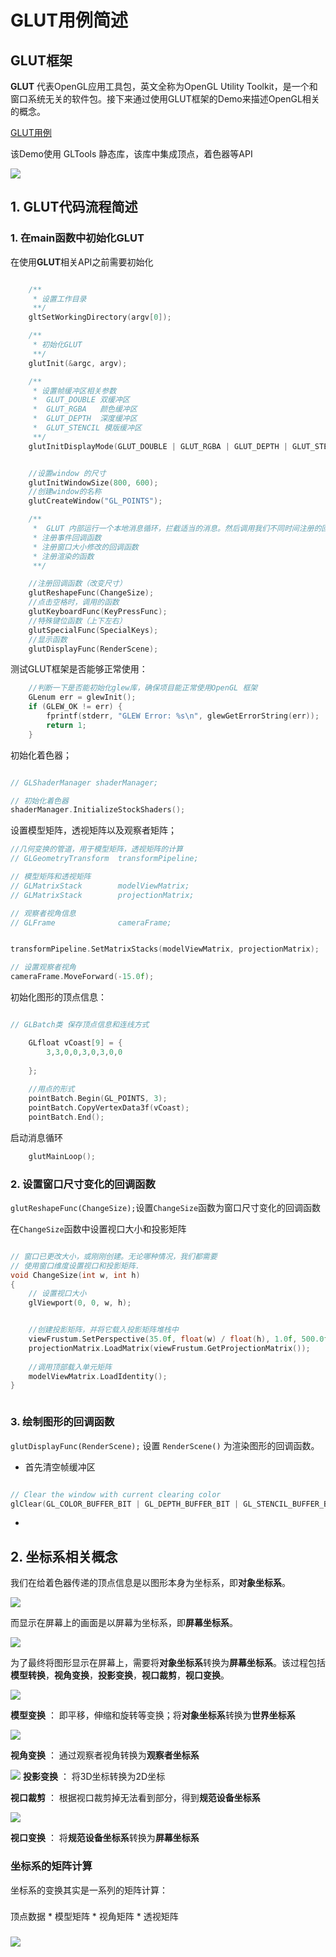 # GLUT用例简述

## GLUT框架

**GLUT** 代表OpenGL应用工具包，英文全称为OpenGL Utility Toolkit，是一个和窗口系统无关的软件包。接下来通过使用GLUT框架的Demo来描述OpenGL相关的概念。

[GLUT用例](https://github.com/ExistOrLive/DemoForLearning/tree/master/%E8%A7%86%E8%A7%89%E7%9B%B8%E5%85%B3/001--OpenGL%E5%9B%BE%E5%85%83%E7%BB%98%E5%88%B6(%E7%BB%BC%E5%90%88))

该Demo使用 GLTools 静态库，该库中集成顶点，着色器等API

![](https://gitee.com/existorlive/exist-or-live-pic/raw/master/%E6%88%AA%E5%B1%8F2021-01-10%20%E4%B8%8A%E5%8D%8812.28.41.png)


## 1. GLUT代码流程简述

### 1. 在main函数中初始化GLUT

在使用**GLUT**相关API之前需要初始化

```c++

    /**
     * 设置工作目录 
     **/
    gltSetWorkingDirectory(argv[0]);

    /**
     * 初始化GLUT 
     **/
    glutInit(&argc, argv);

    /**
     * 设置帧缓冲区相关参数
     *  GLUT_DOUBLE 双缓冲区
     *  GLUT_RGBA   颜色缓冲区
     *  GLUT_DEPTH  深度缓冲区
     *  GLUT_STENCIL 模版缓冲区
     **/
    glutInitDisplayMode(GLUT_DOUBLE | GLUT_RGBA | GLUT_DEPTH | GLUT_STENCIL);


    //设置window 的尺寸
    glutInitWindowSize(800, 600);
    //创建window的名称
    glutCreateWindow("GL_POINTS");

    /**
     *  GLUT 内部运行一个本地消息循环，拦截适当的消息。然后调用我们不同时间注册的回调函数。
     * 注册事件回调函数
     * 注册窗口大小修改的回调函数
     * 注册渲染的函数
     **/

    //注册回调函数（改变尺寸）
    glutReshapeFunc(ChangeSize);
    //点击空格时，调用的函数
    glutKeyboardFunc(KeyPressFunc);
    //特殊键位函数（上下左右）
    glutSpecialFunc(SpecialKeys);
    //显示函数
    glutDisplayFunc(RenderScene);

```

测试GLUT框架是否能够正常使用：

```c++  
    //判断一下是否能初始化glew库，确保项目能正常使用OpenGL 框架
    GLenum err = glewInit();
    if (GLEW_OK != err) {
        fprintf(stderr, "GLEW Error: %s\n", glewGetErrorString(err));
        return 1;
    }

```

初始化着色器； 

```c++

// GLShaderManager shaderManager;

// 初始化着色器
shaderManager.InitializeStockShaders();

```

设置模型矩阵，透视矩阵以及观察者矩阵；

```c++
//几何变换的管道，用于模型矩阵，透视矩阵的计算
// GLGeometryTransform	transformPipeline;

// 模型矩阵和透视矩阵
// GLMatrixStack		modelViewMatrix;
// GLMatrixStack		projectionMatrix;

// 观察者视角信息
// GLFrame				cameraFrame;


transformPipeline.SetMatrixStacks(modelViewMatrix, projectionMatrix);

// 设置观察者视角
cameraFrame.MoveForward(-15.0f);

```

初始化图形的顶点信息：

```c++

// GLBatch类 保存顶点信息和连线方式

    GLfloat vCoast[9] = {
        3,3,0,0,3,0,3,0,0
        
    };
    
    //用点的形式
    pointBatch.Begin(GL_POINTS, 3);
    pointBatch.CopyVertexData3f(vCoast);
    pointBatch.End();

```

启动消息循环

```c++
    glutMainLoop();
```


### 2. 设置窗口尺寸变化的回调函数

`glutReshapeFunc(ChangeSize);`设置`ChangeSize`函数为窗口尺寸变化的回调函数

在`ChangeSize`函数中设置视口大小和投影矩阵

```c++

// 窗口已更改大小，或刚刚创建。无论哪种情况，我们都需要
// 使用窗口维度设置视口和投影矩阵.
void ChangeSize(int w, int h)
{
    // 设置视口大小
    glViewport(0, 0, w, h);


    //创建投影矩阵，并将它载入投影矩阵堆栈中
    viewFrustum.SetPerspective(35.0f, float(w) / float(h), 1.0f, 500.0f);
    projectionMatrix.LoadMatrix(viewFrustum.GetProjectionMatrix());
    
    //调用顶部载入单元矩阵
    modelViewMatrix.LoadIdentity();
}



```


### 3. 绘制图形的回调函数

`glutDisplayFunc(RenderScene);` 设置 `RenderScene()` 为渲染图形的回调函数。

- 首先清空帧缓冲区
  
```c++ 

// Clear the window with current clearing color
glClear(GL_COLOR_BUFFER_BIT | GL_DEPTH_BUFFER_BIT | GL_STENCIL_BUFFER_BIT);

```

-  


## 2. 坐标系相关概念

我们在给着色器传递的顶点信息是以图形本身为坐标系，即**对象坐标系**。

![](https://gitee.com/existorlive/exist-or-live-pic/raw/master/%E6%88%AA%E5%B1%8F2021-01-10%20%E4%B8%8A%E5%8D%881.49.45.png)

而显示在屏幕上的画面是以屏幕为坐标系，即**屏幕坐标系**。

![](https://gitee.com/existorlive/exist-or-live-pic/raw/master/%E6%88%AA%E5%B1%8F2021-01-10%20%E4%B8%8A%E5%8D%881.48.57.png)

为了最终将图形显示在屏幕上，需要将**对象坐标系**转换为**屏幕坐标系**。该过程包括**模型转换**，**视角变换**，**投影变换**，**视口裁剪**，**视口变换**。

![](https://gitee.com/existorlive/exist-or-live-pic/raw/master/%E6%88%AA%E5%B1%8F2021-01-10%20%E4%B8%8A%E5%8D%881.31.55.png)

**模型变换** ： 即平移，伸缩和旋转等变换；将**对象坐标系**转换为**世界坐标系**

![](https://gitee.com/existorlive/exist-or-live-pic/raw/master/%E6%88%AA%E5%B1%8F2021-01-10%20%E4%B8%8A%E5%8D%881.49.38.png)

**视角变换** ： 通过观察者视角转换为**观察者坐标系**

![](https://gitee.com/existorlive/exist-or-live-pic/raw/master/%E6%88%AA%E5%B1%8F2021-01-10%20%E4%B8%8A%E5%8D%881.49.30.png)
**投影变换** ： 将3D坐标转换为2D坐标

**视口裁剪** ： 根据视口裁剪掉无法看到部分，得到**规范设备坐标系**

![](https://gitee.com/existorlive/exist-or-live-pic/raw/master/%E6%88%AA%E5%B1%8F2021-01-10%20%E4%B8%8A%E5%8D%881.49.19.png)

**视口变换** ： 将**规范设备坐标系**转换为**屏幕坐标系**
 

### 坐标系的矩阵计算

坐标系的变换其实是一系列的矩阵计算：

###

顶点数据 * 模型矩阵 * 视角矩阵 * 透视矩阵

###

![](https://gitee.com/existorlive/exist-or-live-pic/raw/master/%E6%88%AA%E5%B1%8F2021-01-10%20%E4%B8%8A%E5%8D%881.55.04.png)






